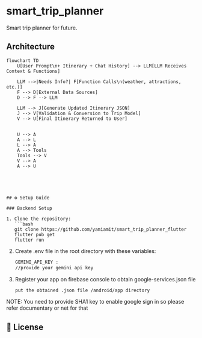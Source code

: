 # smart_trip_planner

Smart trip planner for future.


## Architecture
```mermaid
flowchart TD
    U[User Prompt\n+ Itinerary + Chat History] --> LLM[LLM Receives Context & Functions]

    LLM -->|Needs Info?| F[Function Calls\n(weather, attractions, etc.)]
    F --> D[External Data Sources]
    D --> F --> LLM

    LLM --> J[Generate Updated Itinerary JSON]
    J --> V[Validation & Conversion to Trip Model]
    V --> U[Final Itinerary Returned to User]


    U --> A
    A --> L
    L --> A
    A --> Tools
    Tools --> V
    V --> A
    A --> U





## ⚙️ Setup Guide

### Backend Setup

1. Clone the repository:
   ```bash
   git clone https://github.com/yamiamit/smart_trip_planner_flutter
   flutter pub get
   flutter run
   ```
2. Create .env file in the root directory with these variables:

   ```bash
   GEMINI_API_KEY : 
   //provide your gemini api key
   
   ```
3. Register your app on firebase console to obtain google-services.json file
   ```bash
   put the obtained .json file /android/app directory

NOTE: You need to provide SHA1 key to enable google sign in so please refer documentary or net for that

## 📜 License

